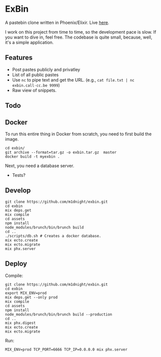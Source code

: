 # ExBin

A pastebin clone written in Phoenix/Elixir. Live [here](https://exbin.call-cc.be). 

I work on this project from time to time, so the development pace is slow. If you want to dive in, feel free. The codebase is quite small, because, well, it's a simple application.

## Features

 * Post pastes publicly and privatley 
 * List of all public pastes 
 * Use `nc` to pipe text and get the URL. 
   (e.g., `cat file.txt | nc exbin.call-cc.be 9999`)
 * Raw view of snippets.

## Todo

## Docker 

To run this entire thing in Docker  from scratch, you need to first build the image.

```
cd exbin/
git archive --format=tar.gz -o exbin.tar.gz  master
docker build -t myexbin .
```

Next, you need a database server. 

 - Tests?
## Develop 

```
git clone https://github.com/m1dnight/exbin.git
cd exbin
mix deps.get
mix compile
cd assets 
npm install
node_modules/brunch/bin/brunch build
cd ..
./scripts/db.sh # Creates a docker database.
mix ecto.create 
mix ecto.migrate
mix phx.server
```

## Deploy

Compile:

```
git clone https://github.com/m1dnight/exbin.git
cd exbin
export MIX_ENV=prod
mix deps.get --only prod
mix compile
cd assets 
npm install
node_modules/brunch/bin/brunch build --production
cd ..
mix phx.digest 
mix ecto.create 
mix ecto.migrate
```

Run:

```
MIX_ENV=prod TCP_PORT=6666 TCP_IP=0.0.0.0 mix phx.server
```
